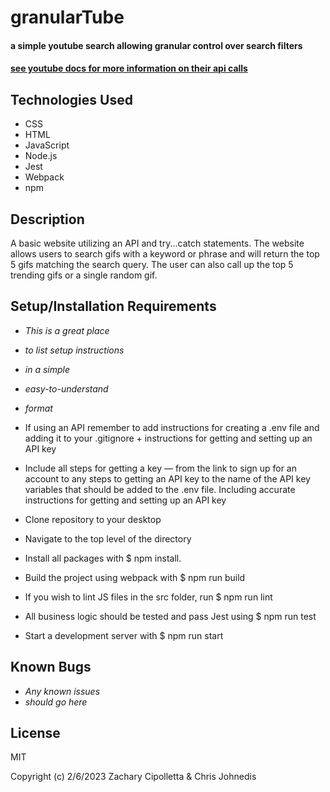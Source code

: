 # granularTube

#### a simple youtube search allowing granular control over search filters

#### [see youtube docs for more information on their api calls](https://developers.google.com/youtube/v3/sample_requests)

## Technologies Used

* CSS
* HTML
* JavaScript
* Node.js
* Jest
* Webpack
* npm

## Description
A basic website utilizing an API and try...catch statements.  The website allows users to search gifs with a keyword or phrase and will return the top 5 gifs matching the search query.  The user can also call up the top 5 trending gifs or a single random gif.

## Setup/Installation Requirements

* _This is a great place_
* _to list setup instructions_
* _in a simple_
* _easy-to-understand_
* _format_
* If using an API remember to add instructions for creating a .env file and adding it to your .gitignore + instructions for getting and setting up an API key
* Include all steps for getting a key — from the link to sign up for an account to any steps to getting an API key to the name of the API key variables that should be added to the .env file. Including accurate instructions for getting and setting up an API key

* Clone repository to your desktop
* Navigate to the top level of the directory
* Install all packages with $ npm install.
* Build the project using webpack with $ npm run build
* If you wish to lint JS files in the src folder, run $ npm run lint
* All business logic should be tested and pass Jest using $ npm run test
* Start a development server with $ npm run start

## Known Bugs

* _Any known issues_
* _should go here_

## License
MIT

Copyright (c) 2/6/2023 Zachary Cipolletta & Chris Johnedis
